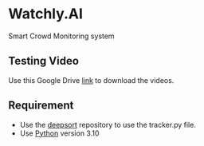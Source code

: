 # Watchly.AI

Smart Crowd Monitoring system

## Testing Video

Use this Google Drive [link](https://drive.google.com/drive/folders/1opuwkPp8YHdkjD91urc6-nYG1Yhososw?usp=drive_link) to download the videos.

## Requirement

* Use the [deepsort](https://github.com/nwojke/deep_sort) repository to use the tracker.py file.
* Use [Python](https://www.python.org/downloads/) version 3.10

